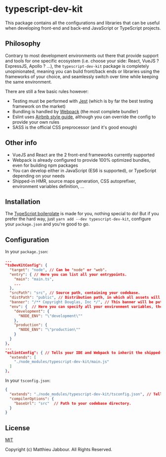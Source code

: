 # typescript-dev-kit

This package contains all the configurations and libraries that can be useful when developing
front-end and back-end JavaScript or TypeScript projects.

## Philosophy

Contrary to most development environments out there that provide support and tools for one specific
ecosystem (i.e. choose your side: React, VueJS ? ExpressJS, Apollo ? ...), the `typescript-dev-kit`
package is completely unopinionated, meaning you can build front/back ends or libraries using the
frameworks of your choice, and seamlessly switch over time while keeping the same environment.

There are still a few basic rules however:
- Testing must be performed with [Jest](https://jestjs.io/) (which is by far the best testing framework on the market)
- Bundling is handled by [Webpack](https://webpack.js.org/) (the most complete bundler)
- Eslint uses [Airbnb style guide](https://github.com/airbnb/javascript), although you can override the config to provide your own rules
- SASS is the official CSS preprocessor (and it's good enough)

## Other info
- VueJS and React are the 2 front-end frameworks currently supported
- Webpack is already configured to provide 100% optimized bundles, even for building npm packages
- You can develop either in JavaScript (ES6 is supported), or TypeScript depending on your needs
- Shipped-in HMR, source maps generation, CSS autoprefixer, environment variables definition, ...

## Installation

The [TypeScript boilerplate](https://github.com/openizr/typescript-boilerplate) is made for you, nothing special to do!
But if you prefer the hard way, just `yarn add --dev typescript-dev-kit`, configure your `package.json` and you're good to go.

## Configuration

In your `package.json`:

```json
...
"tsDevKitConfig": {
  "target": "node", // Can be "node" or "web".
  "entry": { // Here you can list all your entrypoints.
    "main": "main.ts",
    ...
  },
  "srcPath": "src", // Source path, containing your codebase.
  "distPath": "public", // Distribution path, in which all assets will be compiled.
  "banner": "/** Copyright Douglas, Inc */", // This banner will be put at the top of all your compiled assets.
  "env": {  // Here you can specify all your environment variables, they will be automatically replaced in the code at build time.
    "development": {
      "NODE_ENV": "\"development\""
    },
    "production": {
      "NODE_ENV": "\"production\""
    }
  }
},
...
"eslintConfig": { // Tells your IDE and Webpack to inherit the shipped-in Eslint config (you can also define your own rules).
  "extends": [
    "./node_modules/typescript-dev-kit/main.js"
  ]
},
```

In your `tsconfig.json`:

```json
{
  "extends": "./node_modules/typescript-dev-kit/tsconfig.json", // Tells your IDE and Webpack to inherit the shipped-in TypeScript config.
  "compilerOptions": {
    "baseUrl": "src"  // Path to your codebase directory.
  }
}
```

## License

[MIT](http://opensource.org/licenses/MIT)

Copyright (c) Matthieu Jabbour. All Rights Reserved.